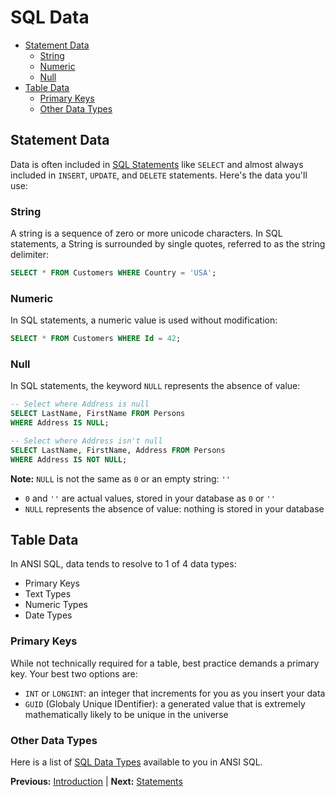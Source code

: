 # SQL Data

* [Statement Data](#statement-data)
  * [String](#string)
  * [Numeric](#numeric)
  * [Null](#null)
* [Table Data](#table-data)
  * [Primary Keys](#primary-keys)
  * [Other Data Types](#other-data-types)

## Statement Data

Data is often included in [SQL Statements](statements.markdown) like `SELECT` and almost always included in `INSERT`, `UPDATE`, and `DELETE` statements. Here's the data you'll use:

### String

A string is a sequence of zero or more unicode characters. In SQL statements, a String is surrounded by single quotes, referred to as the string delimiter:

```sql
SELECT * FROM Customers WHERE Country = 'USA';
```

### Numeric

In SQL statements, a numeric value is used without modification:

```sql
SELECT * FROM Customers WHERE Id = 42;
```

### Null

In SQL statements, the keyword `NULL` represents the absence of value:

```sql
-- Select where Address is null
SELECT LastName, FirstName FROM Persons
WHERE Address IS NULL;

-- Select where Address isn't null
SELECT LastName, FirstName, Address FROM Persons
WHERE Address IS NOT NULL;
```

**Note:** `NULL` is not the same as `0` or an empty string: `''`

* `0` and `''` are actual values, stored in your database as `0` or `''`
* `NULL` represents the absence of value: nothing is stored in your database

## Table Data

In ANSI SQL, data tends to resolve to 1 of 4 data types:

* Primary Keys
* Text Types
* Numeric Types
* Date Types

### Primary Keys

While not technically required for a table, best practice demands a primary key. Your best two options are:

* `INT` or `LONGINT`: an integer that increments for you as you insert your data
* `GUID` (Globaly Unique IDentifier): a generated value that is extremely mathematically likely to be unique in the universe

### Other Data Types

Here is a list of [SQL Data Types](https://www.w3schools.com/sql/sql_datatypes.asp) available to you in ANSI SQL.

**Previous:** [Introduction](introduction.markdown) |
**Next:** [Statements](statements.markdown)
